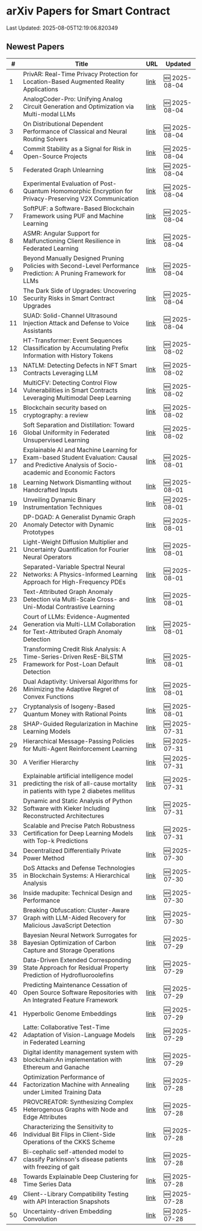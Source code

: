 # arXiv Papers for Smart Contract

Last Updated: 2025-08-05T12:19:06.820349

## Newest Papers

|\#|Title|URL|Updated|
|---|---|---|---|
|1|PrivAR: Real-Time Privacy Protection for Location-Based Augmented Reality Applications|[link](http://arxiv.org/abs/2508.02551v1)|🆕 2025-08-04|
|2|AnalogCoder-Pro: Unifying Analog Circuit Generation and Optimization via Multi-modal LLMs|[link](http://arxiv.org/abs/2508.02518v1)|🆕 2025-08-04|
|3|On Distributional Dependent Performance of Classical and Neural Routing Solvers|[link](http://arxiv.org/abs/2508.02510v1)|🆕 2025-08-04|
|4|Commit Stability as a Signal for Risk in Open-Source Projects|[link](http://arxiv.org/abs/2508.02487v1)|🆕 2025-08-04|
|5|Federated Graph Unlearning|[link](http://arxiv.org/abs/2508.02485v1)|🆕 2025-08-04|
|6|Experimental Evaluation of Post-Quantum Homomorphic Encryption for Privacy-Preserving V2X Communication|[link](http://arxiv.org/abs/2508.02461v1)|🆕 2025-08-04|
|7|SoftPUF: a Software-Based Blockchain Framework using PUF and Machine Learning|[link](http://arxiv.org/abs/2508.02438v1)|🆕 2025-08-04|
|8|ASMR: Angular Support for Malfunctioning Client Resilience in Federated Learning|[link](http://arxiv.org/abs/2508.02414v1)|🆕 2025-08-04|
|9|Beyond Manually Designed Pruning Policies with Second-Level Performance Prediction: A Pruning Framework for LLMs|[link](http://arxiv.org/abs/2508.02381v1)|🆕 2025-08-04|
|10|The Dark Side of Upgrades: Uncovering Security Risks in Smart Contract Upgrades|[link](http://arxiv.org/abs/2508.02145v1)|🆕 2025-08-04|
|11|SUAD: Solid-Channel Ultrasound Injection Attack and Defense to Voice Assistants|[link](http://arxiv.org/abs/2508.02116v1)|🆕 2025-08-04|
|12|HT-Transformer: Event Sequences Classification by Accumulating Prefix Information with History Tokens|[link](http://arxiv.org/abs/2508.01474v1)|🆕 2025-08-02|
|13|NATLM: Detecting Defects in NFT Smart Contracts Leveraging LLM|[link](http://arxiv.org/abs/2508.01351v1)|🆕 2025-08-02|
|14|MultiCFV: Detecting Control Flow Vulnerabilities in Smart Contracts Leveraging Multimodal Deep Learning|[link](http://arxiv.org/abs/2508.01346v1)|🆕 2025-08-02|
|15|Blockchain security based on cryptography: a review|[link](http://arxiv.org/abs/2508.01280v1)|🆕 2025-08-02|
|16|Soft Separation and Distillation: Toward Global Uniformity in Federated Unsupervised Learning|[link](http://arxiv.org/abs/2508.01251v1)|🆕 2025-08-02|
|17|Explainable AI and Machine Learning for Exam-based Student Evaluation: Causal and Predictive Analysis of Socio-academic and Economic Factors|[link](http://arxiv.org/abs/2508.00785v1)|🆕 2025-08-01|
|18|Learning Network Dismantling without Handcrafted Inputs|[link](http://arxiv.org/abs/2508.00706v1)|🆕 2025-08-01|
|19|Unveiling Dynamic Binary Instrumentation Techniques|[link](http://arxiv.org/abs/2508.00682v1)|🆕 2025-08-01|
|20|DP-DGAD: A Generalist Dynamic Graph Anomaly Detector with Dynamic Prototypes|[link](http://arxiv.org/abs/2508.00664v1)|🆕 2025-08-01|
|21|Light-Weight Diffusion Multiplier and Uncertainty Quantification for Fourier Neural Operators|[link](http://arxiv.org/abs/2508.00643v1)|🆕 2025-08-01|
|22|Separated-Variable Spectral Neural Networks: A Physics-Informed Learning Approach for High-Frequency PDEs|[link](http://arxiv.org/abs/2508.00628v1)|🆕 2025-08-01|
|23|Text-Attributed Graph Anomaly Detection via Multi-Scale Cross- and Uni-Modal Contrastive Learning|[link](http://arxiv.org/abs/2508.00513v1)|🆕 2025-08-01|
|24|Court of LLMs: Evidence-Augmented Generation via Multi-LLM Collaboration for Text-Attributed Graph Anomaly Detection|[link](http://arxiv.org/abs/2508.00507v1)|🆕 2025-08-01|
|25|Transforming Credit Risk Analysis: A Time-Series-Driven ResE-BiLSTM Framework for Post-Loan Default Detection|[link](http://arxiv.org/abs/2508.00415v1)|🆕 2025-08-01|
|26|Dual Adaptivity: Universal Algorithms for Minimizing the Adaptive Regret of Convex Functions|[link](http://arxiv.org/abs/2508.00392v1)|🆕 2025-08-01|
|27|Cryptanalysis of Isogeny-Based Quantum Money with Rational Points|[link](http://arxiv.org/abs/2508.00351v1)|🆕 2025-08-01|
|28|SHAP-Guided Regularization in Machine Learning Models|[link](http://arxiv.org/abs/2507.23665v1)|🆕 2025-07-31|
|29|Hierarchical Message-Passing Policies for Multi-Agent Reinforcement Learning|[link](http://arxiv.org/abs/2507.23604v1)|🆕 2025-07-31|
|30|A Verifier Hierarchy|[link](http://arxiv.org/abs/2507.23504v1)|🆕 2025-07-31|
|31|Explainable artificial intelligence model predicting the risk of all-cause mortality in patients with type 2 diabetes mellitus|[link](http://arxiv.org/abs/2507.23491v1)|🆕 2025-07-31|
|32|Dynamic and Static Analysis of Python Software with Kieker Including Reconstructed Architectures|[link](http://arxiv.org/abs/2507.23425v1)|🆕 2025-07-31|
|33|Scalable and Precise Patch Robustness Certification for Deep Learning Models with Top-k Predictions|[link](http://arxiv.org/abs/2507.23335v1)|🆕 2025-07-31|
|34|Decentralized Differentially Private Power Method|[link](http://arxiv.org/abs/2507.22849v1)|🆕 2025-07-30|
|35|DoS Attacks and Defense Technologies in Blockchain Systems: A Hierarchical Analysis|[link](http://arxiv.org/abs/2507.22611v1)|🆕 2025-07-30|
|36|Inside madupite: Technical Design and Performance|[link](http://arxiv.org/abs/2507.22538v1)|🆕 2025-07-30|
|37|Breaking Obfuscation: Cluster-Aware Graph with LLM-Aided Recovery for Malicious JavaScript Detection|[link](http://arxiv.org/abs/2507.22447v1)|🆕 2025-07-30|
|38|Bayesian Neural Network Surrogates for Bayesian Optimization of Carbon Capture and Storage Operations|[link](http://arxiv.org/abs/2507.21803v1)|🆕 2025-07-29|
|39|Data-Driven Extended Corresponding State Approach for Residual Property Prediction of Hydrofluoroolefins|[link](http://arxiv.org/abs/2507.21720v1)|🆕 2025-07-29|
|40|Predicting Maintenance Cessation of Open Source Software Repositories with An Integrated Feature Framework|[link](http://arxiv.org/abs/2507.21678v1)|🆕 2025-07-29|
|41|Hyperbolic Genome Embeddings|[link](http://arxiv.org/abs/2507.21648v1)|🆕 2025-07-29|
|42|Latte: Collaborative Test-Time Adaptation of Vision-Language Models in Federated Learning|[link](http://arxiv.org/abs/2507.21494v1)|🆕 2025-07-29|
|43|Digital identity management system with blockchain:An implementation with Ethereum and Ganache|[link](http://arxiv.org/abs/2507.21398v1)|🆕 2025-07-29|
|44|Optimization Performance of Factorization Machine with Annealing under Limited Training Data|[link](http://arxiv.org/abs/2507.21024v1)|🆕 2025-07-28|
|45|PROVCREATOR: Synthesizing Complex Heterogenous Graphs with Node and Edge Attributes|[link](http://arxiv.org/abs/2507.20967v1)|🆕 2025-07-28|
|46|Characterizing the Sensitivity to Individual Bit Flips in Client-Side Operations of the CKKS Scheme|[link](http://arxiv.org/abs/2507.20891v1)|🆕 2025-07-28|
|47|Bi-cephalic self-attended model to classify Parkinson's disease patients with freezing of gait|[link](http://arxiv.org/abs/2507.20862v1)|🆕 2025-07-28|
|48|Towards Explainable Deep Clustering for Time Series Data|[link](http://arxiv.org/abs/2507.20840v1)|🆕 2025-07-28|
|49|Client--Library Compatibility Testing with API Interaction Snapshots|[link](http://arxiv.org/abs/2507.20814v1)|🆕 2025-07-28|
|50|Uncertainty-driven Embedding Convolution|[link](http://arxiv.org/abs/2507.20718v1)|🆕 2025-07-28|
